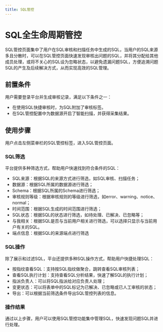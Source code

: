 ```yaml
---
title: SQL管控
---
```


# SQL全生命周期管控

SQL管控页面集中了用户在SQL审核和扫描任务中生成的SQL，当用户的SQL来源多且分散时，可以在SQL管控页面快速发现审核出问题的SQL，并将其分配给其他成员处理，或将不关心的SQL设为忽略状态，以避免遗漏问题SQL，方便追溯问题SQL的产生及后续解决方式，从而实现高效的SQL管理。


## 前置条件

用户需要登录平台并生成审核记录，满足以下条件之一：

* 在使用SQL快捷审核时，为SQL附加了审核标签。
* 在SQL管控配置中为数据源开启了智能扫描，并获得采集结果。

## 使用步骤

用户点击左侧菜单栏的SQL管控标签，进入SQL管控页面。

### SQL筛选

平台提供多种筛选方式，帮助用户快速找到符合条件的SQL：

* SQL来源：根据SQL的来源方式进行筛选，如SQL审核、扫描任务；
* 数据源：根据SQL所属的数据源进行筛选；
* Schema：根据SQL所属的Schema进行筛选；
* 审核规则等级：根据审核规则的等级进行筛选，如error、warning、notice、normal；
* 时间范围：根据SQL生成的时间范围进行筛选；
* SQL状态：根据SQL的状态进行筛选，如待处理、已解决、已忽略等；
* 与我相关：根据SQL是否与当前用户相关进行筛选，可以选择只显示与当前用户有关的SQL。
* 端点信息：根据SQL的来源端点进行筛选


### SQL操作

除了展示和过滤SQL，平台还提供多种SQL操作方式，帮助用户快捷处理SQL：

* 按指纹查看SQL：支持按SQL指纹做聚合，跳转查看SQL审核列表；
* 查看SQL执行计划：支持查看SQL分析结果，快速了解SQL的执行计划；
* 指派负责人：可以将SQL指派给对应负责人处理；
* 变更状态：可以将表单中的SQL标记为已解决、已忽略或已人工审核的状态；
* 导出：可以根据当前筛选条件导出SQL管控列表的信息。


### 操作结果
通过以上步骤，用户可以使用SQL管控功能集中管理SQL，快速发现问题SQL并进行处理。



